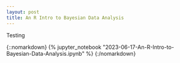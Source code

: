 ```yaml
---
layout: post
title: An R Intro to Bayesian Data Analysis
---
```


Testing

{::nomarkdown}
{% jupyter_notebook "2023-06-17-An-R-Intro-to-Bayesian-Data-Analysis.ipynb" %}
{:/nomarkdown}